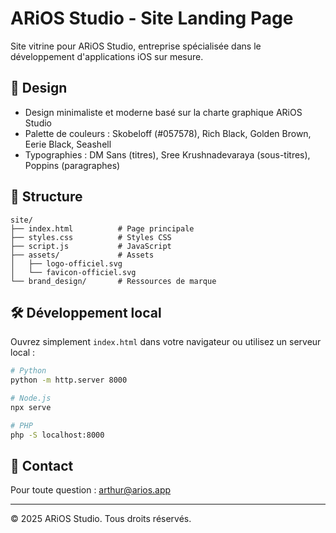 # ARiOS Studio - Site Landing Page

Site vitrine pour ARiOS Studio, entreprise spécialisée dans le développement d'applications iOS sur mesure.

## 🎨 Design

- Design minimaliste et moderne basé sur la charte graphique ARiOS Studio
- Palette de couleurs : Skobeloff (#057578), Rich Black, Golden Brown, Eerie Black, Seashell
- Typographies : DM Sans (titres), Sree Krushnadevaraya (sous-titres), Poppins (paragraphes)

## 📁 Structure

```
site/
├── index.html          # Page principale
├── styles.css          # Styles CSS
├── script.js           # JavaScript
├── assets/             # Assets
│   ├── logo-officiel.svg
│   └── favicon-officiel.svg
└── brand_design/       # Ressources de marque
```

## 🛠️ Développement local

Ouvrez simplement `index.html` dans votre navigateur ou utilisez un serveur local :

```bash
# Python
python -m http.server 8000

# Node.js
npx serve

# PHP
php -S localhost:8000
```

## 📧 Contact

Pour toute question : arthur@arios.app

---

© 2025 ARiOS Studio. Tous droits réservés.